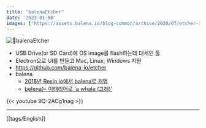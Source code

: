 ```yaml
---
title: "balenaEtcher"
date: '2023-01-08'
images: ['https://assets.balena.io/blog-common/archive/2020/07/etcher-1.png']
---
```


![balenaEtcher](https://assets.balena.io/blog-common/archive/2020/07/etcher-1.png)
- USB Drive(or SD Card)에 OS image를 flash하는데 대세인 툴
- Electron으로 UI를 만들고 Mac, Linux, Windows 지원
- <https://github.com/balena-io/etcher>
- balena
	- [2018년 Resin.io에서 balena로 개명](https://www.balena.io/blog/resin-io-changes-name-to-balena-releases-open-source-edition/)
	- [belena는 이태리어로 'a whale (고래)'](https://dictionary.cambridge.org/dictionary/italian-english/balena)

{{< youtube 9Q-2ACg1nag >}}

---
[[tags/English]]